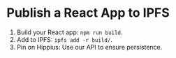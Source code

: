 # Publish a React App to IPFS

1. Build your React app: `npm run build`.
2. Add to IPFS: `ipfs add -r build/`.
3. Pin on Hippius: Use our API to ensure persistence.
